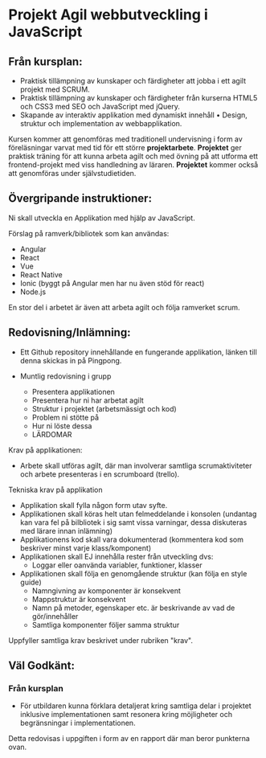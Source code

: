 # Projekt Agil webbutveckling i JavaScript

## Från kursplan: 
* Praktisk tillämpning av kunskaper och färdigheter att jobba i ett agilt projekt med SCRUM.
* Praktisk tillämpning av kunskaper och färdigheter från kurserna HTML5 och CSS3 med SEO och JavaScript med jQuery.
* Skapande av interaktiv applikation med dynamiskt innehåll • Design, struktur och implementation av webbapplikation.

Kursen kommer att genomföras med traditionell undervisning i form av föreläsningar varvat med tid för ett större **projektarbete**. **Projektet** ger praktisk träning för att kunna arbeta agilt och med övning på att utforma ett frontend-projekt med viss handledning av läraren. **Projektet** kommer också att genomföras under självstudietiden.

## Övergripande instruktioner:

Ni skall utveckla en Applikation med hjälp av JavaScript.

Förslag på ramverk/bibliotek som kan användas:

* Angular
* React
* Vue
* React Native
* Ionic (byggt på Angular men har nu även stöd för react)
* Node.js

En stor del i arbetet är även att arbeta agilt och följa ramverket scrum.

## Redovisning/Inlämning:

* Ett Github repository innehållande en fungerande applikation, länken till denna skickas in på Pingpong.

* Muntlig redovisning i grupp
  * Presentera applikationen
  * Presentera hur ni har arbetat agilt
  * Struktur i projektet (arbetsmässigt och kod)
  * Problem ni stötte på
  * Hur ni löste dessa
  * LÄRDOMAR

Krav på applikationen:

* Arbete skall utföras agilt, där man involverar samtliga scrumaktiviteter och arbete presenteras i en scrumboard (trello).

Tekniska krav på applikation

* Applikation skall fylla någon form utav syfte.
* Applikationen skall köras helt utan felmeddelande i konsolen (undantag kan vara fel på bilbliotek i sig samt vissa varningar, dessa diskuteras med lärare innan inlämning)
* Applikationens kod skall vara dokumenterad (kommentera kod som beskriver minst varje klass/komponent)
* Applikationen skall EJ innehålla rester från utveckling dvs:
  * Loggar eller oanvända variabler, funktioner, klasser
* Applikationen skall följa en genomgående struktur (kan följa en style guide)
  * Namngivning av komponenter är konsekvent
  * Mappstruktur är konsekvent
  * Namn på metoder, egenskaper etc. är beskrivande av vad de gör/innehåller
  * Samtliga komponenter följer samma struktur


Uppfyller samtliga krav beskrivet under rubriken "krav".

## Väl Godkänt:

### Från kursplan 
* För utbildaren kunna förklara detaljerat kring samtliga delar i projektet inklusive implementationen samt resonera kring möjligheter och begränsningar i implementationen.

Detta redovisas i uppgiften i form av en rapport där man beror punkterna ovan.